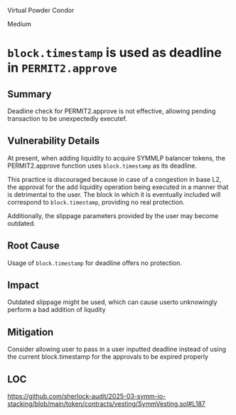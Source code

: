 Virtual Powder Condor

Medium

# `block.timestamp` is used as deadline in `PERMIT2.approve`


## Summary

Deadline check for PERMIT2.approve is not effective, allowing pending transaction to be unexpectedly executef.

## Vulnerability Details

At present, when adding liquidity to acquire SYMMLP balancer tokens, the PERMIT2.approve function uses `block.timestamp` as its deadline.

This practice is discouraged because in case of a congestion in base L2, the approval for the add liquidity operation being executed in a manner that is detrimental to the user. The block in which it is eventually included will correspond to `block.timestamp`, providing no real protection.

Additionally, the slippage parameters provided by the user may become outdated.

## Root Cause
Usage of `block.timestamp` for deadline offers no protection.

## Impact 
Outdated slippage might be used, which can cause userto unknowingly perform a bad addition of liqudity

## Mitigation

Consider allowing user to pass in a user inputted deadline instead of using the current block.timestamp for the approvals to be expired properly

## LOC
https://github.com/sherlock-audit/2025-03-symm-io-stacking/blob/main/token/contracts/vesting/SymmVesting.sol#L187